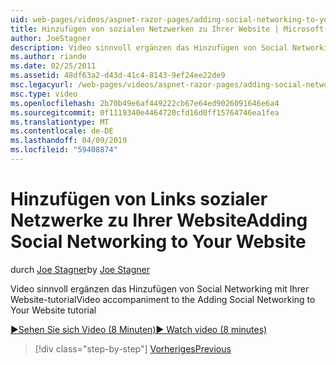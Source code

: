 ```yaml
---
uid: web-pages/videos/aspnet-razor-pages/adding-social-networking-to-your-website
title: Hinzufügen von sozialen Netzwerken zu Ihrer Website | Microsoft-Dokumentation
author: JoeStagner
description: Video sinnvoll ergänzen das Hinzufügen von Social Networking mit Ihrer Website-tutorial
ms.author: riande
ms.date: 02/25/2011
ms.assetid: 48df63a2-d43d-41c4-8143-9ef24ee22de9
msc.legacyurl: /web-pages/videos/aspnet-razor-pages/adding-social-networking-to-your-website
msc.type: video
ms.openlocfilehash: 2b70b49e6af449222cb67e64ed9026091646e6a4
ms.sourcegitcommit: 0f1119340e4464720cfd16d0ff15764746ea1fea
ms.translationtype: MT
ms.contentlocale: de-DE
ms.lasthandoff: 04/09/2019
ms.locfileid: "59408874"
---
```

# <a name="adding-social-networking-to-your-website"></a><span data-ttu-id="3f3b5-103">Hinzufügen von Links sozialer Netzwerke zu Ihrer Website</span><span class="sxs-lookup"><span data-stu-id="3f3b5-103">Adding Social Networking to Your Website</span></span>

<span data-ttu-id="3f3b5-104">durch [Joe Stagner](https://github.com/JoeStagner)</span><span class="sxs-lookup"><span data-stu-id="3f3b5-104">by [Joe Stagner](https://github.com/JoeStagner)</span></span>

<span data-ttu-id="3f3b5-105">Video sinnvoll ergänzen das Hinzufügen von Social Networking mit Ihrer Website-tutorial</span><span class="sxs-lookup"><span data-stu-id="3f3b5-105">Video accompaniment to the Adding Social Networking to Your Website tutorial</span></span>

[<span data-ttu-id="3f3b5-106">&#9654;Sehen Sie sich Video (8 Minuten)</span><span class="sxs-lookup"><span data-stu-id="3f3b5-106">&#9654; Watch video (8 minutes)</span></span>](https://channel9.msdn.com/Blogs/ASP-NET-Site-Videos/adding-social-networking-to-your-website)

> [!div class="step-by-step"]
> [<span data-ttu-id="3f3b5-107">Vorheriges</span><span class="sxs-lookup"><span data-stu-id="3f3b5-107">Previous</span></span>](adding-search-to-your-web-site.md)

